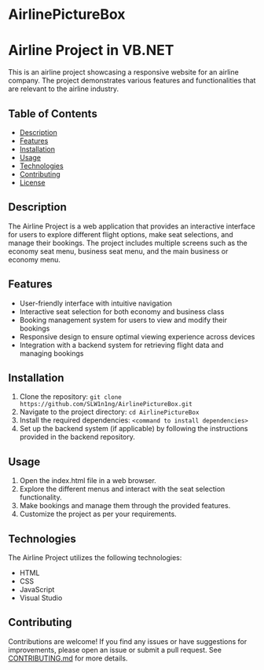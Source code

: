 # AirlinePictureBox
# Airline Project in VB.NET

This is an airline project showcasing a responsive website for an airline company. 
The project demonstrates various features and functionalities that are relevant to the airline industry.

## Table of Contents

- [Description](#description)
- [Features](#features)
- [Installation](#installation)
- [Usage](#usage)
- [Technologies](#technologies)
- [Contributing](#contributing)
- [License](#license)

## Description

The Airline Project is a web application that provides an interactive interface 
for users to explore different flight options, make seat selections, and manage their bookings. 
The project includes multiple screens such as the economy seat menu, 
business seat menu, and the main business or economy menu.

## Features

- User-friendly interface with intuitive navigation
- Interactive seat selection for both economy and business class
- Booking management system for users to view and modify their bookings
- Responsive design to ensure optimal viewing experience across devices
- Integration with a backend system for retrieving flight data and managing bookings

## Installation

1. Clone the repository: `git clone https://github.com/SLW1n1ng/AirlinePictureBox.git`
2. Navigate to the project directory: `cd AirlinePictureBox`
3. Install the required dependencies: `<command to install dependencies>`
4. Set up the backend system (if applicable) by following the instructions provided in the backend repository.

## Usage

1. Open the index.html file in a web browser.
2. Explore the different menus and interact with the seat selection functionality.
3. Make bookings and manage them through the provided features.
4. Customize the project as per your requirements.

## Technologies

The Airline Project utilizes the following technologies:

- HTML
- CSS
- JavaScript
- Visual Studio 

## Contributing

Contributions are welcome! If you find any issues or have suggestions for improvements, 
please open an issue or submit a pull request. See [CONTRIBUTING.md](CONTRIBUTING.md) for more details.


